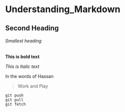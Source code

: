 # Understanding_Markdown

## Second Heading

###### Smallest heading

**This is bold text**

*This is Italic text*




In the words of Hassan

> Work and Play

```
git push
git pull
git fetch

```
